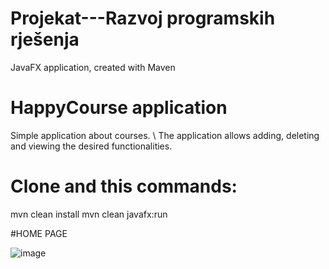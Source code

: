 # Projekat---Razvoj programskih rješenja
JavaFX application, created with Maven
# HappyCourse application
 
Simple application about courses. \\
The application allows adding, deleting
and viewing the desired functionalities.

# Clone and this commands: 

mvn clean install 
mvn clean javafx:run


#HOME PAGE

![image](https://user-images.githubusercontent.com/80125386/220793269-53f7f8fb-42fd-4502-9e22-a7c1c9761849.png)
